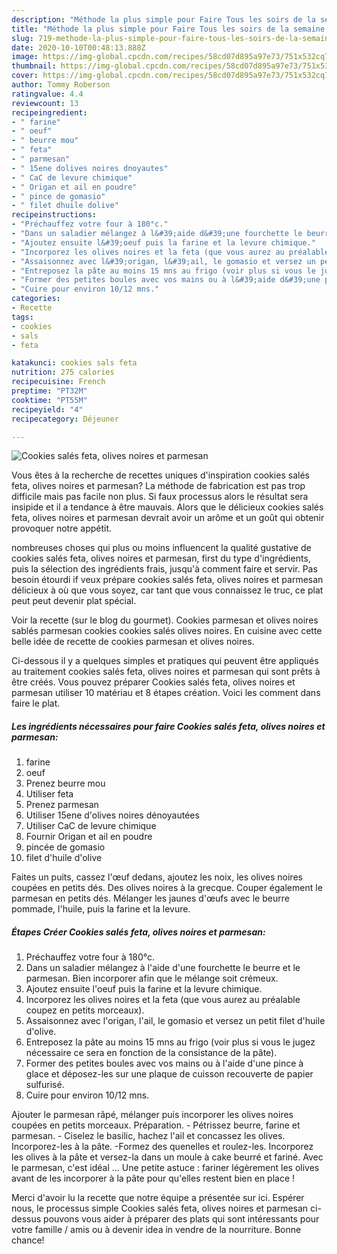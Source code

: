 ```yaml
---
description: "Méthode la plus simple pour Faire Tous les soirs de la semaine Cookies salés feta, olives noires et parmesan"
title: "Méthode la plus simple pour Faire Tous les soirs de la semaine Cookies salés feta, olives noires et parmesan"
slug: 719-methode-la-plus-simple-pour-faire-tous-les-soirs-de-la-semaine-cookies-sales-feta-olives-noires-et-parmesan
date: 2020-10-10T00:48:13.888Z
image: https://img-global.cpcdn.com/recipes/58cd07d895a97e73/751x532cq70/cookies-sales-feta-olives-noires-et-parmesan-photo-principale-de-la-recette.jpg
thumbnail: https://img-global.cpcdn.com/recipes/58cd07d895a97e73/751x532cq70/cookies-sales-feta-olives-noires-et-parmesan-photo-principale-de-la-recette.jpg
cover: https://img-global.cpcdn.com/recipes/58cd07d895a97e73/751x532cq70/cookies-sales-feta-olives-noires-et-parmesan-photo-principale-de-la-recette.jpg
author: Tommy Roberson
ratingvalue: 4.4
reviewcount: 13
recipeingredient:
- " farine"
- " oeuf"
- " beurre mou"
- " feta"
- " parmesan"
- " 15ene dolives noires dnoyautes"
- " CaC de levure chimique"
- " Origan et ail en poudre"
- " pince de gomasio"
- " filet dhuile dolive"
recipeinstructions:
- "Préchauffez votre four à 180°c."
- "Dans un saladier mélangez à l&#39;aide d&#39;une fourchette le beurre et le parmesan. Bien incorporer afin que le mélange soit crémeux."
- "Ajoutez ensuite l&#39;oeuf puis la farine et la levure chimique."
- "Incorporez les olives noires et la feta (que vous aurez au préalable coupez en petits morceaux)."
- "Assaisonnez avec l&#39;origan, l&#39;ail, le gomasio et versez un petit filet d&#39;huile d&#39;olive."
- "Entreposez la pâte au moins 15 mns au frigo (voir plus si vous le jugez nécessaire ce sera en fonction de la consistance de la pâte)."
- "Former des petites boules avec vos mains ou à l&#39;aide d&#39;une pince à glace et déposez-les sur une plaque de cuisson recouverte de papier sulfurisé."
- "Cuire pour environ 10/12 mns."
categories:
- Recette
tags:
- cookies
- sals
- feta

katakunci: cookies sals feta 
nutrition: 275 calories
recipecuisine: French
preptime: "PT32M"
cooktime: "PT55M"
recipeyield: "4"
recipecategory: Déjeuner

---
```



![Cookies salés feta, olives noires et parmesan](https://img-global.cpcdn.com/recipes/58cd07d895a97e73/751x532cq70/cookies-sales-feta-olives-noires-et-parmesan-photo-principale-de-la-recette.jpg)

Vous êtes à la recherche de recettes uniques d'inspiration cookies salés feta, olives noires et parmesan? La méthode de fabrication est pas trop difficile mais pas facile non plus. Si faux processus alors le résultat sera insipide et il a tendance à être mauvais. Alors que le délicieux cookies salés feta, olives noires et parmesan devrait avoir un arôme et un goût qui obtenir provoquer notre appétit.

nombreuses choses qui plus ou moins influencent la qualité gustative de cookies salés feta, olives noires et parmesan, first du type d'ingrédients, puis la sélection des ingrédients frais, jusqu'à comment faire et servir. Pas besoin étourdi if veux prépare cookies salés feta, olives noires et parmesan délicieux à où que vous soyez, car tant que vous connaissez le truc, ce plat peut peut devenir plat spécial.

Voir la recette (sur le blog du gourmet). Cookies parmesan et olives noires sablés parmesan cookies cookies salés olives noires. En cuisine avec cette belle idée de recette de cookies parmesan et olives noires.


Ci-dessous il y a quelques simples et pratiques qui peuvent être appliqués au traitement cookies salés feta, olives noires et parmesan qui sont prêts à être créés. Vous pouvez préparer Cookies salés feta, olives noires et parmesan utiliser 10 matériau et 8 étapes création. Voici les comment dans faire le plat.

<!--inarticleads1-->

##### Les ingrédients nécessaires pour faire Cookies salés feta, olives noires et parmesan:

1.   farine
1.   oeuf
1. Prenez  beurre mou
1. Utiliser  feta
1. Prenez  parmesan
1. Utiliser  15ene d&#39;olives noires dénoyautées
1. Utiliser  CaC de levure chimique
1. Fournir  Origan et ail en poudre
1.   pincée de gomasio
1.   filet d&#39;huile d&#39;olive


Faites un puits, cassez l&#39;œuf dedans, ajoutez les noix, les olives noires coupées en petits dés. Des olives noires à la grecque. Couper également le parmesan en petits dés. Mélanger les jaunes d&#39;œufs avec le beurre pommade, l&#39;huile, puis la farine et la levure. 

<!--inarticleads2-->

##### Étapes Créer Cookies salés feta, olives noires et parmesan:

1. Préchauffez votre four à 180°c.
1. Dans un saladier mélangez à l&#39;aide d&#39;une fourchette le beurre et le parmesan. Bien incorporer afin que le mélange soit crémeux.
1. Ajoutez ensuite l&#39;oeuf puis la farine et la levure chimique.
1. Incorporez les olives noires et la feta (que vous aurez au préalable coupez en petits morceaux).
1. Assaisonnez avec l&#39;origan, l&#39;ail, le gomasio et versez un petit filet d&#39;huile d&#39;olive.
1. Entreposez la pâte au moins 15 mns au frigo (voir plus si vous le jugez nécessaire ce sera en fonction de la consistance de la pâte).
1. Former des petites boules avec vos mains ou à l&#39;aide d&#39;une pince à glace et déposez-les sur une plaque de cuisson recouverte de papier sulfurisé.
1. Cuire pour environ 10/12 mns.


Ajouter le parmesan râpé, mélanger puis incorporer les olives noires coupées en petits morceaux. Préparation. - Pétrissez beurre, farine et parmesan. - Ciselez le basilic, hachez l&#39;ail et concassez les olives. Incorporez-les à la pâte. -Formez des quenelles et roulez-les. Incorporez les olives à la pâte et versez-la dans un moule à cake beurré et fariné. Avec le parmesan, c&#39;est idéal … Une petite astuce : fariner légèrement les olives avant de les incorporer à la pâte pour qu&#39;elles restent bien en place ! 


Merci d'avoir lu la recette que notre équipe a présentée sur ici. Espérer nous, le processus simple Cookies salés feta, olives noires et parmesan ci-dessus pouvons vous aider à préparer des plats qui sont intéressants pour votre famille / amis ou à devenir idea in vendre de la nourriture. Bonne chance!
